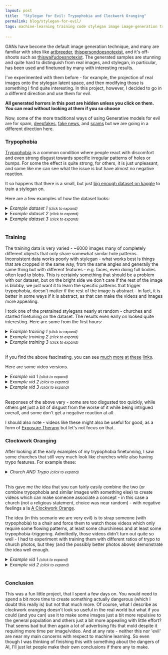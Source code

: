 ```yaml
---
layout: post
title:  "Stylegan for Evil: Trypophobia and Clockwork Oranging"
permalink: blog/stylegan-for-evil/
tags: machine-learning training code stylegan image image-generation trypophobia clockwork orange conditioning evil gan disturbing phobia

---
```



GANs have become the default image generation technique, and many are familiar with sites like [artbreeder](https://www.artbreeder.com/), [thispersondoesnotexist](https://www.thispersondoesnotexist.com/), and it's off-shoots such as [thiswaifudoesnotexist](https://www.thiswaifudoesnotexist.net/). The generated samples are stunning and quite hard to distinguish from real images, and stylegan, in particular, has been used and finetuned by many with interesting results.

I've experimented with them before - for example, the projection of real images onto the stylegan latent space, and then modifying those is something I find quite interesting. In this project, however, I decided to go in a different direction and use them for evil. 

**All generated horrors in this post are hidden unless you click on them. You can read without looking at them if you so choose**

Now, some of the more traditional ways of using Generative models for evil are for spam, [deepfakes](https://www.wired.com/story/deepfake-porn-harms-adult-performers-too/), [fake news](https://newsyoucantuse.com/), and [scams](https://analysis.leadstories.com/3471185-fake-faces-people-Who-Do-Not-Exist-Invade-Facebook-To-Influence-2020-Elections.html) but we are going in a different direction here.

### Trypophobia



[Trypophobia](https://en.wikipedia.org/wiki/Trypophobia) is a common condition where people react with discomfort and even strong disgust towards specific irregular patterns of holes or bumps. For some the effect is quite strong, for others, it is just unpleasant, and some like me can see what the issue is but have almost no negative reaction.

It so happens that there is a small, but just [big enough dataset on kaggle](https://www.kaggle.com/cytadela8/trypophobia) to train a stylegan on.

Here are a few examples of how the dataset looks:



<details>
<summary>
<i>Example dataset 1 <small>(click to expand)</small></i>
</summary>
<br>
<br>
<div style="text-align: center;"><img class="img-fluid" src='/static/trypo/dataset1.png'></div>
<br>
</details>
<details>
<summary>
<i>Example dataset 2 <small>(click to expand)</small></i>
</summary>
<br>
<br>
<div style="text-align: center;"><img class="img-fluid" src='/static/trypo/dataset2.png'></div>
<br>
</details>
<details>
<summary>
<i>Example dataset 3 <small>(click to expand)</small></i>
</summary>
<br>
<br>
<div style="text-align: center;"><img class="img-fluid" src='/static/trypo/dataset3.png'></div>
<br>
</details>
<br>


### Training

The training data is very varied - ~6000 images many of completely different objects that only share somewhat similar hole patterns. Inconsistent data works poorly with stylegan - what works best is things that are cropped in the same way, from the same angles and generally the same thing but with different features - e.g. faces, even doing full bodies often lead to blobs. This is certainly something that should be a problem with our dataset, but on the bright side we don't care if the rest of the image is blobby, we just want it to learn the specific patterns that trigger trypophobia, doesn't matter if the rest of the image is abstract - in fact, it is better in some ways if it is abstract, as that can make the videos and images more appealing.

I took one of the pretrained stylegans nearly at random - churches and started finetuning on the dataset.
The results even early on looked quite interesting. Here are some from the first hours:

<details>
<summary>
<i>Example training 1 <small>(click to expand)</small></i>
</summary>
<br>
<br>
<div style="text-align: center;"><img class="img-fluid" src='/static/trypo/training1.png'></div>
<br>
</details>
<details>
<summary>
<i>Example training 2 <small>(click to expand)</small></i>
</summary>
<br>
<br>
<div style="text-align: center;"><img class="img-fluid" src='/static/trypo/training2.png'></div>
<br>
</details>

<details>
<summary>
<i>Example training 3 <small>(click to expand)</small></i>
</summary>
<br>
<br>
<div style="text-align: center;"><img class="img-fluid" src='/static/trypo/training3.png'></div>
<br>
</details>
<br>


If you find the above fascinating, you can see [much](https://mega.nz/#!eVsC0AjC!6QHzPJMlwuHm5mkxTPOhGsII2ZGycQAv2hE9up6JZYc) [more](https://mega.nz/#!KMtljazI!R4KrNNJMsx4wn4OF8L7gf-TQoakTVee3BO-Myfrq4S4) [at](https://mega.nz/#!nV0zAKgZ!p-0qpKluSlDkTHfjRHR-IYtEnD5zs3RT5QJqvoZdGME) [these](https://mega.nz/#!HU9wXYzL!DAjf448jAXej_38vmmSArDtAV3XHZLXqXvw092DtTBY) [links](https://mega.nz/#!WVU12ayB!sNs5_BgT4iW9CTGtUt4QcI9r8ny83eBMvOvaOGHCaOg).


Here are some video versions.


<details>
<summary>
<i>Example vid 1 <small>(click to expand)</small></i>
</summary>
<br>
<iframe width="560" height="315" src="https://www.youtube.com/embed/l_gK9Q__GVY" frameborder="0" allow="accelerometer; autoplay; encrypted-media; gyroscope; picture-in-picture" allowfullscreen></iframe>
<br>
</details>
<details>
<summary>
<i>Example vid 2 <small>(click to expand)</small></i>
</summary>
<br>
<iframe width="560" height="315" src="https://www.youtube.com/embed/yj_mAhj2EwY" frameborder="0" allow="accelerometer; autoplay; encrypted-media; gyroscope; picture-in-picture" allowfullscreen></iframe>
<br>
</details>
<details>
<summary>
<i>Example vid 3 <small>(click to expand)</small></i>
</summary>
<br>
<iframe width="560" height="315" src="https://www.youtube.com/embed/vvww_rZQVsI" frameborder="0" allow="accelerometer; autoplay; encrypted-media; gyroscope; picture-in-picture" allowfullscreen></iframe>
<br>
</details>
<br>

Responses of the above vary - some are too disgusted too quickly, while others get just a bit of disgust from the worse of it while being intrigued overall, and some don't get a negative reaction at all.

I should also note - videos like these might also be useful for good, as a form of [Exposure Therapy](https://en.wikipedia.org/wiki/Exposure_therapy) but let's not focus on that.

### Clockwork Oranging

After looking at the early examples of my trypophobia finetunning, I saw some churches that still very much look like churches while also having trypo features. For example these:

<details>
<summary>
<i>Church AND Trypo <small>(click to expand)</small></i>
</summary>
<br>
<br>
<div style="text-align: center;"><img class="img-fluid" src='/static/trypo/trypochurches-training.png'></div>
<br>
</details>
<br>

This gave me the idea that you can fairly easily combine the two (or combine trypophobia and similar images with something else) to create videos which can make someone associate a concept - in this case a church (not a religious statement, choice was near random) - with negative feelings a la [A Clockwork Orange](https://www.imdb.com/title/tt0066921/).

The idea (in this scenario we are very evil) is to strap someone (with trypophobia) to a chair and force them to watch those videos which only require some flowing patterns, at least some churchiness and at least some trypophobia-triggering. Admittedly, those videos didn't turn out quite so well - I had to experiment with training them with different ratios of trypo to church photos, but they (and the possibly better photos above) demonstrate the idea well enough.

<details>
<summary>
<i>Example vid 1 <small>(click to expand)</small></i>
</summary>
<br>
<iframe width="560" height="315" src="https://www.youtube.com/embed/KtZFkdP88tQ" frameborder="0" allow="accelerometer; autoplay; encrypted-media; gyroscope; picture-in-picture" allowfullscreen></iframe>
<br>
</details>
<details>
<summary>
<i>Example vid 2 <small>(click to expand)</small></i>
</summary>
<br>
<iframe width="560" height="315" src="https://www.youtube.com/embed/pvmtJTIKAls" frameborder="0" allow="accelerometer; autoplay; encrypted-media; gyroscope; picture-in-picture" allowfullscreen></iframe>
<br>
</details>
<br>


### Conclusion

This was a fun little project, that I spent a few days on. You would need to spend a bit more time to create something actually dangerous (which I doubt this really is) but not that much more. Of course, what I describe as clockwork oranging doesn't look so useful in the real world but what if you could (and you can) use it to make some images just a bit more repulsive to the general population and others just a bit more appealing with little effort? That seems bad but then again a lot of advertising fits that mold despite it requiring more time per image/video. And at any rate - neither this nor 'evil' are near my main concerns with respect to machine learning. So even though I was thinking of finishing this with something about the dangers of AI, I'll just let people make their own conclusions if there any to make.